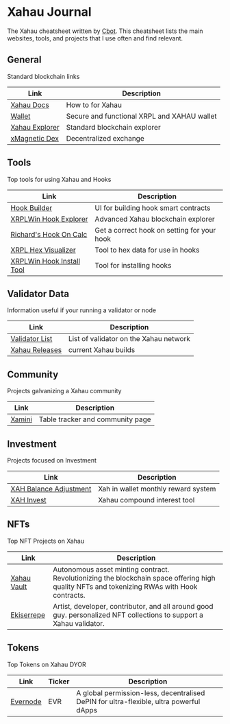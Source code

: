 # Xahau Journal
The Xahau cheatsheet written by [Cbot](https://x.com/Cbot_Xrpl). This cheatsheet lists the main websites, tools, and projects that I use often and find relevant.

## General
Standard blockchain links

|Link|Description|
|-----------|-------|
|[Xahau Docs](https://docs.xahau.network/)|How to for Xahau|
|[Wallet](https://xaman.app/)| Secure and functional XRPL and XAHAU wallet|
|[Xahau Explorer](https://xahauexplorer.com/)| Standard blockchain explorer|
|[xMagnetic Dex](https://xmagnetic.org/?network=xahau)| Decentralized exchange|

## Tools
Top tools for using Xahau and Hooks

|Link|Description|
|-----------|-------|
|[Hook Builder](https://hooks.xrpl.org/)| UI for building hook smart contracts|
|[XRPLWin Hook Explorer](https://xahau-testnet.xrplwin.com/)|Advanced Xahau blockchain explorer|
|[Richard's Hook On Calc](https://richardah.github.io/xrpl-hookon-calculator/)|Get a correct hook on setting for your hook|
|[XRPL Hex Visualizer](https://transia-rnd.github.io/xrpl-hex-visualizer/)|Tool to hex data for use in hooks|
|[XRPLWin Hook Install Tool](https://xahau-testnet.xrplwin.com/tools/hook/from-hash)|Tool for installing hooks|

## Validator Data
Information useful if your running a validator or node

|Link|Description|
|-----------|-------|
|[Validator List](https://xahauexplorer.com/validators)|List of validator on the Xahau network|
|[Xahau Releases](https://build.xahau.tech/)|current Xahau builds|


## Community 
Projects galvanizing a Xahau community 

|Link|Description|
|-----------|-------|
|[Xamini](https://xamini.io/)| Table tracker and community page|


## Investment
Projects focused on Investment 

|Link|Description|
|-----------|-------|
|[XAH Balance Adjustment](https://help.xaman.app/app/all-about-xapps/xahau-xapps/balance-adjustment)| Xah in wallet monthly reward system|
|[XAH Invest](https://xahinvest.com/)| Xahau compound interest tool|

## NFTs
Top NFT Projects on Xahau 

|Link|Description|
|-----------|------|
|[Xahau Vault](https://x.com/xahau_vault)| Autonomous asset minting contract. Revolutionizing the blockchain space offering high quality NFTs and tokenizing RWAs with Hook contracts.|
|[Ekiserrepe](https://ekiserrepe.com/my-nft-collections/)| Artist, developer, contributor, and all around good guy. personalized NFT collections to support a Xahau validator.|

## Tokens
Top Tokens on Xahau DYOR

|Link|Ticker|Description|
|-----------|-------|------|
|[Evernode](https://www.evernode.org/)|EVR|A global permission-less, decentralised DePIN for ultra-flexible, ultra powerful dApps|

